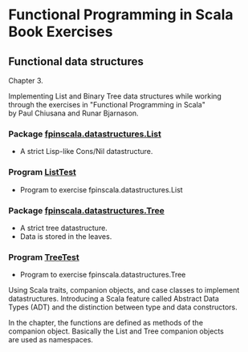 # Functional Programming in Scala Book Exercises

## Functional data structures

Chapter 3.

Implementing List and Binary Tree data structures while working<br>
through the exercises in "Functional Programming in Scala"<br>
by Paul Chiusana and Runar Bjarnason.

### Package [fpinscala.datastructures.List](https://github.com/grscheller/scheller-linux-archive/blob/master/fpinscala/src/main/scala/fpinscala/datastructures/List.scala#L3-L6)
* A strict Lisp-like Cons/Nil datastructure.

### Program [ListTest](ListTest.scala)
* Program to exercise fpinscala.datastructures.List

### Package [fpinscala.datastructures.Tree](https://github.com/grscheller/scheller-linux-archive/blob/master/fpinscala/src/main/scala/fpinscala/datastructures/Tree.scala#L3-L6)
* A strict tree datastructure.
* Data is stored in the leaves.

### Program [TreeTest](TreeTest.scala)
* Program to exercise fpinscala.datastructures.Tree

Using Scala traits, companion objects, and case classes to implement<br>
datastructures.  Introducing a Scala feature called Abstract Data<br>
Types (ADT) and the distinction between type and data constructors.

In the chapter, the functions are defined as methods of the<br>
companion object.  Basically the List and Tree companion objects<br>
are used as namespaces.
